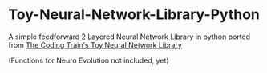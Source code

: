 # Toy-Neural-Network-Library-Python
A simple feedforward 2 Layered Neural Network Library in python ported from [The Coding Train's Toy Neural Network Library](https://github.com/CodingTrain/Toy-Neural-Network-JS/tree/master/lib)

(Functions for Neuro Evolution not included, yet)
